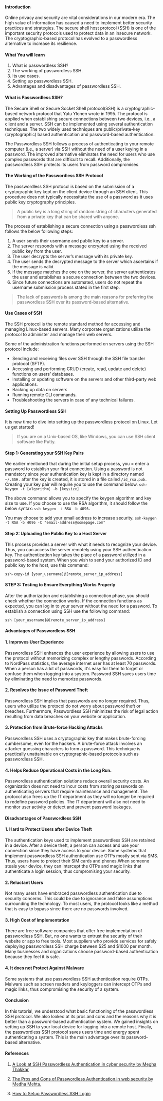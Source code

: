 #### Introduction

Online privacy and security are vital considerations in our modern era. The high value of information has caused a need to implement better security practices and strategies. The secure shell host protocol (SSH) is one of the important security protocols used to protect data in an insecure network. The cryptographic-based protocol has evolved to a passwordless alternative to increase its resilience.

#### What You will learn

1. What is passwordless SSH?
2. The working of passwordless SSH.
3. Its use cases.
4. Setting up passwordless SSH.
5. Advantages and disadvantages of passwordless SSH.

#### What is Passwordless SSH?

The Secure Shell or Secure Socket Shell protocol(SSH) is a cryptographic-based network protocol that Yatu Ylonen wrote in 1995. The protocol is applied when establishing secure connections between two devices, i.e., a client and a server. SSH can be implemented using several authentication techniques. The two widely used techniques are public/private-key (cryptographic) based authentication and password-based authentication.

The Passwordless SSH follows a process of authenticating to your remote computer (i.e., a server) via SSH without the need of a user keying in a password. The improved alternative eliminates the need for users who use complex passwords that are difficult to recall. Additionally, the passwordless SSH protects its users from password compromises. 

#### The Working of the Passwordless SSH Protocol

The passwordless SSH protocol is based on the submission of a cryptographic key kept on the client device through an SSH client. 
This procedure does not typically necessitate the use of a password as it uses public key cryptography principles.

> A public key is a long string of random string of characters generated from a private key that can be shared with anyone. 

The process of establishing a secure connection using a passwordless ssh follows the below following steps:
1.	A user sends their username and public key to a server. 
2.	The server responds with a message encrypted using the received public key from the user. 
3.	The user decrypts the server’s message with its private key. 
4.	The user sends the decrypted message to the server which ascertains if the message is valid.
5.	If the message matches the one on the server, the server authenticates the user and establishes a secure connection between the two devices. 
6.	Since future connections are automated, users do not repeat the username submission process stated in the first step.

> The lack of passwords is among the main reasons for preferring the passwordless SSH over its password-based alternative.

#### Use Cases of SSH
The SSH protocol is the remote standard method for accessing and managing Linux-based servers. Many corporate organizations utilize the protocol to administer and manage their web servers.

Some of the administration functions performed on servers using the SSH protocol include:

- Sending and receiving files over SSH through the SSH file transfer protocol (SFTP).
- Accessing and performing CRUD (create, read, update and delete) functions on users’ databases.
- Installing or updating software on the servers and other third-party web applications.
- Backing up data on servers.
- Running remote CLI commands.
- Troubleshooting the servers in case of any technical failures.

#### Setting Up Passwordless SSH
It is now time to dive into setting up the passwordless protocol on Linux. Let us get started!
> If you are on a Unix-based OS, like Windows, you can use SSH client software like Putty. 

#### Step 1: Generating your SSH Key Pairs

We earlier mentioned that during the initial setup process, you = enter a password to establish your first connection. Using a password is not mandatory since your authentication key is kept in a directory named `~/.SSH.` after the key is created, it is stored in a file called `/id_rsa.pub.` 
Creating your key pair will require you to use the command below. 
`ssh-keygen -t [algorithm] -b [keysize]`

The above command allows you to specify the keygen algorithm and key size to use. If you choose to use the RSA algorithm, it should follow the below syntax:
`ssh-keygen -t RSA -b 4096.`

You may choose to add your email address to increase security.
`ssh-keygen -t RSA -b 4096 -C "email-address@somepage.com"`

#### Step 2: Uploading the Public Key to a Host Server
This process provides a server with what it needs to recognize your device. Thus, you can access the server remotely using your SSH authentication key. The authentication key takes the place of a password utilized in a password-based system.
When you wish to send your authorized ID and public key to the host, use this command:

`ssh-copy-id [your_username]@[remote_server_ip_address]`
#### STEP 3: Testing to Ensure Everything Works Properly

After the authorization and establishing a connection phase, you should check whether the connection works. If the connection functions as expected, you can log in to your server without the need for a password. 
To establish a connection using SSH use the following command:

`ssh [your_username]@[remote_server_ip_address]`

#### Advantages of Passwordless SSH
#### 1. Improves User Experience 

Passwordless SSH enhances the user experience by allowing users to use the protocol without memorizing complex or lengthy passwords. According to NordPass statistics, the average internet user has at least 70 passwords. When a person has a lot of passwords, it's easy for them to forget or confuse them when logging into a system. Password SSH saves users time by eliminating the need to memorize passwords.
#### 2. Resolves the Issue of Password Theft

Passwordless SSH implies that passwords are no longer required. Thus, users who utilize the protocol do not worry about password theft or breaches. Furthermore, Passwordless SSH minimizes the risk of legal action resulting from data breaches on your website or application. 
#### 3. Protection from Brute-force Hacking Attacks

Passwordless SSH uses a cryptographic key that makes brute-forcing cumbersome, even for the hackers. A brute-force attack involves an attacker guessing characters to form a password. This technique is practically unattainable on cryptographic-based protocols such as passwordless SSH.

#### 4. Helps Reduce Operational Costs in the Long Run.

Passwordless authentication solutions reduce overall security costs. An organization does not need to incur costs from storing passwords on authenticating servers that require maintenance and management. 
The protocol also frees up the IT department as they will no longer be required to redefine password policies. The IT department will also not need to monitor user activity or detect and prevent password leakages.
#### Disadvantages of Passwordless SSH
#### 1. Hard to Protect Users after Device Theft
The authentication keys used to implement passwordless SSH are retained in a device. After a device theft, a person can access and use your connection since they have access to your device. Some systems that implement passwordless SSH authentication use OTPs mostly sent via SMS. Thus, users have to protect their SIM cards and phones.When someone steals your device, they can intercept the OTPs and magic links that authenticate a login session, thus compromising your security.


#### 2. Reluctant Users
Not many users have embraced passwordless authentication due to security concerns. This could be due to ignorance and false assumptions surrounding the technology. To most users, the protocol looks like a method that is easy to bypass since there are no passwords involved.
#### 3. High Cost of Implementation

There are free software companies that offer free implementation of passwordless SSH. But, no one wants to entrust the security of their website or app to free tools. Most suppliers who provide services for safely deploying passwordless SSH charge between $25 and $1000 per month. Many businesses and organizations choose password-based authentication because they feel it is safe. 
#### 4. It does not Protect Against Malware
Some systems that use passwordless SSH authentication require OTPs. Malware such as screen readers and keyloggers can intercept OTPs and magic links, thus compromising the security of a system.

#### Conclusion
In this tutorial, we understood what basic functioning of the passwordless SSH protocol. We also looked at its pros and cons and the reasons why it is better than a password-based authentication system. 
We gained insights on setting up SSH to your local device for logging into a remote host. Finally, the passwordless SSH protocol saves users time and energy spent authenticating a system. This is the main advantage over its password-based alternative.

#### References
1. [A Look at SSH Passwordless Authentication in cyber security by Megha Thakkar](https://sectigostore.com/blog/what-is-passwordless-ssh-a-look-at-ssh-passwordless-authentication/)

2. [The Pros and Cons of Passwordless Authentication in web security by Medha Mehta.](https://sectigostore.com/blog/the-pros-and-cons-of-passwordless-authentication/)

3. [How to Setup Passwordless SSH Login](https://linuxize.com/post/how-to-setup-passwordless-ssh-login/)

